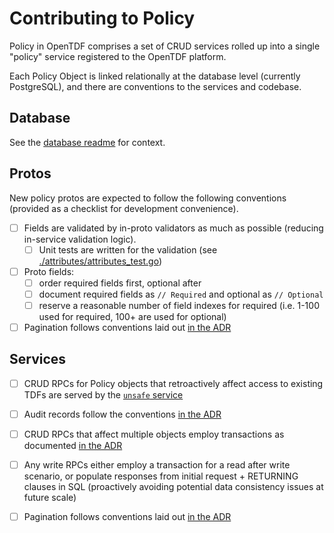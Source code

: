 # Contributing to Policy

Policy in OpenTDF comprises a set of CRUD services rolled up into a single "policy" service
registered to the OpenTDF platform.

Each Policy Object is linked relationally at the database level (currently PostgreSQL), and
there are conventions to the services and codebase.

## Database

See the [database readme](./db/README.md) for context.

## Protos

New policy protos are expected to follow the following conventions (provided as a checklist for development
convenience).

- [ ] Fields are validated by in-proto validators as much as possible (reducing in-service validation logic).
    - [ ] Unit tests are written for the validation (see [./attributes/attributes_test.go](./attributes/attributes_test.go))
- [ ] Proto fields:
    - [ ] order required fields first, optional after
    - [ ] document required fields as `// Required` and optional as `// Optional`
    - [ ] reserve a reasonable number of field indexes for required (i.e. 1-100 used for required, 100+ are used for optional)
- [ ] Pagination follows conventions laid out [in the ADR](./adr/0002-pagination-list-rpcs.md)

## Services

- [ ] CRUD RPCs for Policy objects that retroactively affect access to existing TDFs are served by the [`unsafe` service](./unsafe/)
- [ ] Audit records follow the conventions [in the ADR](./adr/0000-current-state.md)
- [ ] CRUD RPCs that affect multiple objects employ transactions as documented [in the ADR](./adr/0003-database-transactions.md)
- [ ] Any write RPCs either employ a transaction for a read after write scenario, or populate responses from initial request + RETURNING
    clauses in SQL (proactively avoiding potential data consistency issues at future scale)
- [ ] Pagination follows conventions laid out [in the ADR](./adr/0002-pagination-list-rpcs.md)


